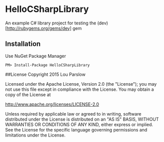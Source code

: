 # HelloCSharpLibrary
An example C# library project for testing the (dev)[http://rubygems.org/gems/dev] gem 

## Installation 

Use NuGet Package Manager

    PM> Install-Package HelloCSharpLibrary

##License
Copyright 2015 Lou Parslow

Licensed under the Apache License, Version 2.0 (the "License");
you may not use this file except in compliance with the License.
You may obtain a copy of the License at

http://www.apache.org/licenses/LICENSE-2.0

Unless required by applicable law or agreed to in writing, software
distributed under the License is distributed on an "AS IS" BASIS,
WITHOUT WARRANTIES OR CONDITIONS OF ANY KIND, either express or implied.
See the License for the specific language governing permissions and
limitations under the License.